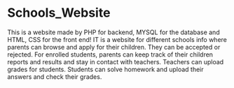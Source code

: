 # Schools_Website
This is a website made by PHP for backend, MYSQL for the database and HTML, CSS for the front end! IT is a website for different schools info where parents can browse and apply for their children. They can be accepted or rejected. For enrolled students, parents can keep track of their children reports and results and stay in contact with teachers. Teachers can upload grades for students. Students can solve homework and upload their answers and check their grades.

